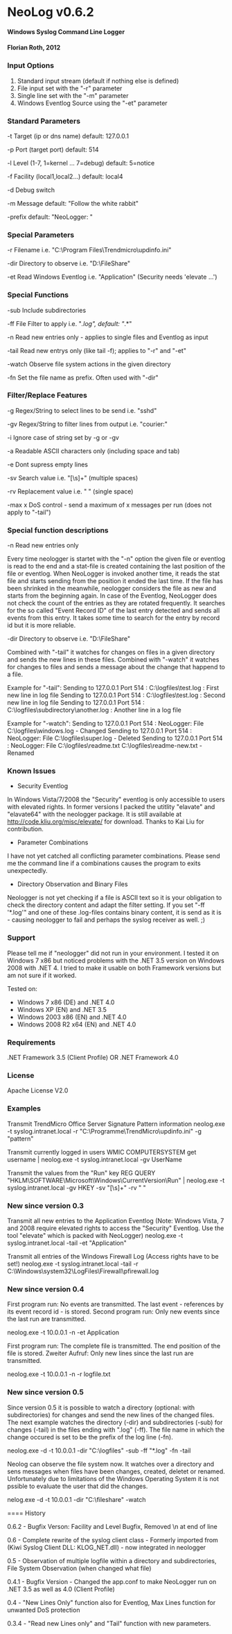 NeoLog v0.6.2
=====================================================
#### Windows Syslog Command Line Logger
#### Florian Roth, 2012

### Input Options
  1.   Standard input stream (default if nothing else is defined)
  2.   File input set with the "-r" parameter
  3.   Single line set with the "-m" parameter
  4.   Windows Eventlog Source using the "-et" parameter

### Standard Parameters

-t      Target (ip or dns name) default: 127.0.0.1

-p      Port (target port) default: 514

-l      Level (1-7, 1=kernel ... 7=debug) default: 5=notice

-f      Facility (local1,local2...) default: local4

-d      Debug switch

-m      Message default: "Follow the white rabbit"

-prefix default: "NeoLogger: "

### Special Parameters

-r      Filename i.e. "C:\Program Files\Trendmicro\updinfo.ini"

-dir    Directory to observe i.e. "D:\FileShare\"

-et     Read Windows Eventlog i.e. "Application" (Security needs 'elevate ...')

### Special Functions

-sub    Include subdirectories

-ff     File Filter to apply i.e. "*.log", default: "*.*"

-n      Read new entries only - applies to single files and Eventlog as input

-tail   Read new entrys only (like tail -f); applies to "-r" and "-et"

-watch  Observe file system actions in the given directory

-fn     Set the file name as prefix. Often used with "-dir"

### Filter/Replace Features

-g      Regex/String to select lines to be send i.e. "sshd"

-gv     Regex/String to filter lines from output i.e. "courier:"

-i      Ignore case of string set by -g or -gv

-a      Readable ASCII characters only (including space and tab)

-e      Dont supress empty lines

-sv     Search value i.e. "[\s]+" (multiple spaces)

-rv     Replacement value i.e. " " (single space)

-max x  DoS control - send a maximum of x messages per run (does not apply to "-tail")
  
### Special function descriptions

-n    Read new entries only

Every time neologger is startet with the "-n" option the given file or eventlog is read to the end and a stat-file is created containing the last position of the file or eventlog.  When NeoLogger is invoked another time, it reads the stat file and starts sending from the position it ended the last time. 
If the file has been shrinked in the meanwhile, neologger considers the file as new and starts from the beginning again. 
In case of the Eventlog, NeoLogger does not check the count of the entries as they are rotated frequently. It searches for the so called "Event Record ID" of the last entry detected and sends all events from this entry. It takes some time to search for the entry by record id but it is more reliable.

-dir  Directory to observe i.e. "D:\FileShare\"

Combined with "-tail" it watches for changes on files in a given directory and sends the new lines in these files. Combined with "-watch" it watches for changes to files 
and sends a message about the change that happend to a file.

Example for "-tail":
Sending to 127.0.0.1 Port 514 : C:\logfiles\test.log : First new line in log file
Sending to 127.0.0.1 Port 514 : C:\logfiles\test.log : Second new line in log file
Sending to 127.0.0.1 Port 514 : C:\logfiles\subdirectory\another.log : Another line in a log file

Example for "-watch":
Sending to 127.0.0.1 Port 514 : NeoLogger: File C:\logfiles\windows.log - Changed
Sending to 127.0.0.1 Port 514 : NeoLogger: File C:\logfiles\super.log - Deleted
Sending to 127.0.0.1 Port 514 : NeoLogger: File C:\logfiles\readme.txt C:\logfiles\readme-new.txt - Renamed

### Known Issues

* Security Eventlog

In Windows Vista/7/2008 the "Security" eventlog is only accessible to users with elevated rights. In former versions I packed the utitlity "elavate" and "elavate64" with the neologger package. It is still available at http://code.kliu.org/misc/elevate/ for download. Thanks to Kai Liu for contribution.

* Parameter Combinations

I have not yet catched all conflicting parameter combinations. Please send me the command line if a combinations causes the program to exits unexpectedly.

* Directory Observation and Binary Files

Neologger is not yet checking if a file is ASCII text so it is your obligation to check the directory content and adapt the filter setting. If you set "-ff '*.log'" and one of these .log-files contains binary content, it is send as it is - causing neologger to fail and perhaps the syslog receiver as well. ;)

### Support

Please tell me if "neologger" did not run in your environment. 
I tested it on Windows 7 x86 but noticed problems with the .NET 3.5 version on Windows 2008 with .NET 4. I tried to make it usable on both Framework versions but am not sure if it worked. 

Tested on:
- Windows 7 x86 (DE) and .NET 4.0
- Windows XP (EN) and .NET 3.5
- Windows 2003 x86 (EN) and .NET 4.0
- Windows 2008 R2 x64 (EN) and .NET 4.0
  
### Requirements

.NET Framework 3.5 (Client Profile) OR .NET Framework 4.0

### License

Apache License V2.0
  
### Examples
  
Transmit TrendMicro Office Server Signature Pattern information 
neolog.exe -t syslog.intranet.local -r "C:\Programme\TrendMicro\updinfo.ini" -g "pattern"

Transmit currently logged in users
WMIC COMPUTERSYSTEM get username | neolog.exe -t syslog.intranet.local -gv UserName

Transmit the values from the "Run" key 
REG QUERY "HKLM\SOFTWARE\Microsoft\Windows\CurrentVersion\Run" | neolog.exe -t syslog.intranet.local -gv HKEY -sv "[\s]+" -rv " "

### New since version 0.3

Transmit all new entries to the Application Eventlog (Note: Windows Vista, 7 and 2008 require elevated rights to access the "Security" Eventlog. Use the tool "elevate" which is packed with NeoLogger)
neolog.exe -t syslog.intranet.local -tail -et "Application"

Transmit all entries of the Windows Firewall Log (Access rights have to be set!)
neolog.exe -t syslog.intranet.local -tail -r C:\Windows\system32\LogFiles\Firewall\pfirewall.log

### New since version 0.4

First program run: No events are transmitted. The last event - references by its event record id - is stored.
Second program run: Only new events since the last run are transmitted.

neolog.exe -t 10.0.0.1 -n -et Application

First program run: The complete file is transmitted. The end position of the file is stored. 
Zweiter Aufruf: Only new lines since the last run are transmitted.

neolog.exe -t 10.0.0.1 -n -r logfile.txt

### New since version 0.5

Since version 0.5 it is possible to watch a directory (optional: with subdirectories) for changes and send the new lines of the changed files. 
The next example watches the directory (-dir) and subdirectories (-sub) for changes (-tail) in the files ending with ".log" (-ff). The file name in which the change occured is set to be the prefix of the log line (-fn).

neolog.exe -d -t 10.0.0.1 -dir "C:\logfiles" -sub -ff "*.log" -fn -tail

Neolog can observe the file system now. It watches over a directory and sens messages when files have been changes, created, deletet or renamed. Unfortunately due to limitations of the Windows Operating System it is not pssible to evaluate the user that did the changes.

nelog.exe -d -t 10.0.0.1 -dir "C:\fileshare" -watch

==== History

0.6.2 - Bugfix Verson: Facility and Level Bugfix, Removed \n at end of line

0.6 - Complete rewrite of the syslog client class - Formerly imported from (Kiwi Syslog Client DLL: KLOG_NET.dll) - now integrated in neologger

0.5 - Observation of multiple logfile within a directory and subdirectories, File System Observation (when changed what file)

0.4.1 - Bugfix Version - Changed the app.conf to make NeoLogger run on .NET 3.5 as well as 4.0 (Client Profile)

0.4 - "New Lines Only" function also for Eventlog, Max Lines function for unwanted DoS protection

0.3.4 - "Read new Lines only" and "Tail" function with new parameters.
